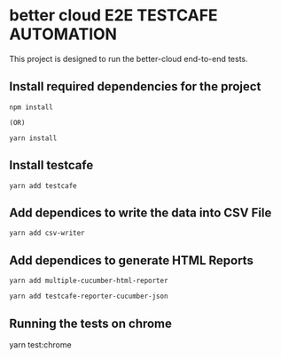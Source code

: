 # better cloud E2E TESTCAFE AUTOMATION

This project is designed to run the better-cloud end-to-end tests.

## Install required dependencies for the project

```
npm install

(OR)

yarn install

```
## Install testcafe
```
yarn add testcafe

```
## Add dependices to write the data into CSV File
```
yarn add csv-writer
 ```
## Add dependices to generate HTML Reports
```
yarn add multiple-cucumber-html-reporter

yarn add testcafe-reporter-cucumber-json
```
## Running the tests on chrome
yarn test:chrome